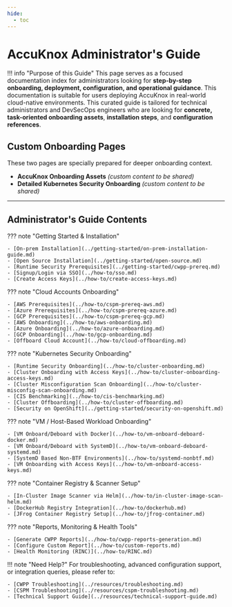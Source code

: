 ```yaml
---
hide:
  - toc
---
```


# AccuKnox Administrator's Guide

!!! info "Purpose of this Guide"
    This page serves as a focused documentation index for administrators looking for **step-by-step onboarding, deployment, configuration, and operational guidance**. This documentation is suitable for users deploying AccuKnox in real-world cloud-native environments. This curated guide is tailored for technical administrators and DevSecOps engineers who are looking for **concrete, task-oriented onboarding assets**, **installation steps**, and **configuration references**.

## Custom Onboarding Pages

These two pages are specially prepared for deeper onboarding context.

- **AccuKnox Onboarding Assets** _(custom content to be shared)_
- **Detailed Kubernetes Security Onboarding** _(custom content to be shared)_

---
## Administrator's Guide Contents

??? note "Getting Started & Installation"

    - [On-prem Installation](../getting-started/on-prem-installation-guide.md)
    - [Open Source Installation](../getting-started/open-source.md)
    - [Runtime Security Prerequisites](../getting-started/cwpp-prereq.md)
    - [Signup/Login via SSO](../how-to/sso.md)
    - [Create Access Keys](../how-to/create-access-keys.md)

??? note "Cloud Accounts Onboarding"

    - [AWS Prerequisites](../how-to/cspm-prereq-aws.md)
    - [Azure Prerequisites](../how-to/cspm-prereq-azure.md)
    - [GCP Prerequisites](../how-to/cspm-prereq-gcp.md)
    - [AWS Onboarding](../how-to/aws-onboarding.md)
    - [Azure Onboarding](../how-to/azure-onboarding.md)
    - [GCP Onboarding](../how-to/gcp-onboarding.md)
    - [Offboard Cloud Account](../how-to/cloud-offboarding.md)

??? note "Kubernetes Security Onboarding"

    - [Runtime Security Onboarding](../how-to/cluster-onboarding.md)
    - [Cluster Onboarding with Access Keys](../how-to/cluster-onboarding-access-keys.md)
    - [Cluster Misconfiguration Scan Onboarding](../how-to/cluster-misconfig-scan-onboarding.md)
    - [CIS Benchmarking](../how-to/cis-benchmarking.md)
    - [Cluster Offboarding](../how-to/cluster-offboarding.md)
    - [Security on OpenShift](../getting-started/security-on-openshift.md)

??? note "VM / Host-Based Workload Onboarding"

    - [VM Onboard/Deboard with Docker](../how-to/vm-onboard-deboard-docker.md)
    - [VM Onboard/Deboard with SystemD](../how-to/vm-onboard-deboard-systemd.md)
    - [SystemD Based Non-BTF Environments](../how-to/systemd-nonbtf.md)
    - [VM Onboarding with Access Keys](../how-to/vm-onboard-access-keys.md)

??? note "Container Registry & Scanner Setup"

    - [In-Cluster Image Scanner via Helm](../how-to/in-cluster-image-scan-helm.md)
    - [DockerHub Registry Integration](../how-to/dockerhub.md)
    - [JFrog Container Registry Setup](../how-to/jfrog-container.md)

??? note "Reports, Monitoring & Health Tools"

    - [Generate CWPP Reports](../how-to/cwpp-reports-generation.md)
    - [Configure Custom Report](../how-to/custom-reports.md)
    - [Health Monitoring (RINC)](../how-to/RINC.md)

!!! note "Need Help?"
    For troubleshooting, advanced configuration support, or integration queries, please refer to:

    - [CWPP Troubleshooting](../resources/troubleshooting.md)
    - [CSPM Troubleshooting](../resources/cspm-troubleshooting.md)
    - [Technical Support Guide](../resources/technical-support-guide.md)
